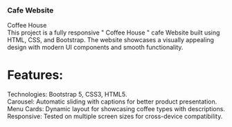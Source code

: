 ### Cafe Website
Coffee House <br> 
This project is a fully responsive " Coffee House " cafe Website built using HTML, CSS, and Bootstrap. The website showcases a visually appealing design with modern UI components and smooth functionality.
<br>
# Features: <br>
Technologies: Bootstrap 5, CSS3, HTML5.<br>
Carousel: Automatic sliding with captions for better product presentation.<br>
Menu Cards: Dynamic layout for showcasing coffee types with descriptions.<br>
Responsive: Tested on multiple screen sizes for cross-device compatibility.<br>
